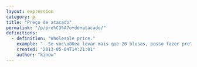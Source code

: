 ```yaml
---
layout: expression
category: p
title: "Preço de atacado"
permalink: "/p/pre%C3%A7o+de+atacado/"
definitions:
  - definition: "Wholesale price."
    example: "- Se voc\u00ea levar mais que 20 blusas, posso fazer pre\u00e7o de atacado pra voc\u00ea."
    created: "2013-05-04T14:21:01"
    author: "kinow"
---
```

